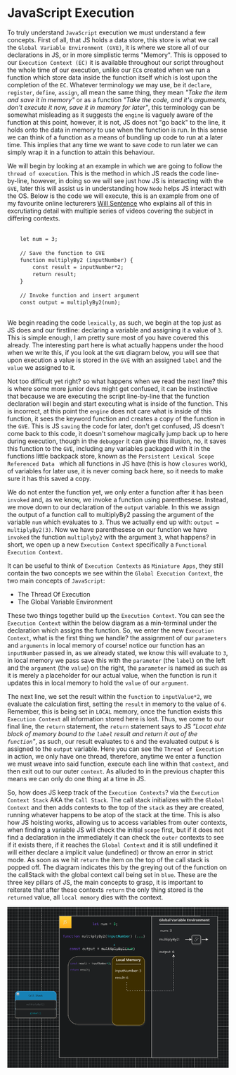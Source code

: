# JavaScript Execution

To truly understand `JavaScript` execution we must understand a few concepts. First of all, that JS holds a data store, this store is what we call the `Global Variable Environment (GVE)`, it is where we store all of our declarations in JS, or in more simplistic terms "Memory". This is opposed to our `Execution Context (EC)` it is available throughout our script throughout the whole time of our execution, unlike our `EC`s created when we run a function which store data inside the function itself which is lost upon the completion of the `EC`. Whatever terminology we may use, be it `declare`, `register`, `define`, `assign`, all mean the same thing, they mean <em>"Take the item and save it in memory"</em> or as a function <em>"Take the code, and it's arguments, don't execute it now, save it in memory for later"</em>, this terminology can be somewhat misleading as it suggests the `engine` is vaguely aware of the function at this point, however, it is not, JS does not "go back" to the line, it holds onto the data in memory to use when the function is run. In this sense we can think of a function as a means of bundling up code to run at a later time. This implies that any time we want to save code to run later we can simply wrap it in a function to attain this behaviour.

We will begin by looking at an example in which we are going to follow the `thread of execution`. This is the method in which JS reads the code line-by-line, however, in doing so we will see just how JS is interacting with the `GVE`, later this will assist us in understanding how `Node` helps JS interact with the OS. Below is the code we will execute, this is an example from one of my favourite online lecturerers [Will Sentence](https://frontendmasters.com/courses/servers-node-js/executing-javascript-code-review/) who explains all of this in excrutiating detail with multiple series of videos covering the subject in differing contexts.

<pre>
<code>
    let num = 3;

    // Save the function to GVE
    function multiplyBy2 (inputNumber) {
        const result = inputNumber*2;
        return result;
    }

    // Invoke function and insert argument
    const output = multiplyBy2(num);
</code>
</pre>

We begin reading the code `lexically`, as such, we begin at the top just as JS does and our firstline: declaring a variable and assigning it a value of `3`. This is simple enough, I am pretty sure most of you have covered this already. The interesting part here is what actually happens under the hood when we write this, if you look at the `GVE` diagram below, you will see that upon execution a value is stored in the `GVE` with an assigned `label` and the `value` we assigned to it.

Not too difficult yet right? so what happens when we read the next line? this is where some more junior devs might get confused, it can be instinctive that because we are executing the script line-by-line that the function declaration will begin and start executing what is inside of the function. This is incorrect, at this point the `engine` does not care what is inside of this function, it sees the keyword function and creates a copy of the function in the `GVE`. This is JS `saving` the code for later, don't get confused, JS doesn't come back to this code, it doesn't somehow magically jump back up to here during execution, though in the `debugger` it can give this illusion, no, it saves this function to the `GVE`, including any variables packaged with it in the functions little backpack store, known as the `Persistent Lexical Scope Referenced Data ` which all functions in JS have (this is how `closures` work), of variables for later use, it is never coming back here, so it needs to make sure it has this saved a copy.

We do not enter the function yet, we only enter a function after it has been `invoked` and, as we know, we invoke a function using parenthesese. Instead, we move down to our declaration of the `output` variable. In this we assign the output of a function call to multiplyBy2 passing the argument of the variable `num` which evaluates to `3`. Thus we actually end up with: `output = multiplyBy2(3)`. Now we have parenthesese on our function we have `invoked` the function `multiplyby2` with the argument `3`, what happens? in short, we open up a new `Execution Context` specifically a `Functional Execution Context`.

It can be useful to think of `Execution Contexts` as `Miniature Apps`, they still contain the two concepts we see within the `Global Execution Context`, the two main concepts of `JavaScript`:

- The Thread Of Execution
- The Global Variable Environment

These two things together build up the `Execution Context`. You can see the `Execution Context` within the below diagram as a min-terminal under the declaration which assigns the function. So, we enter the new `Execution Context`, what is the first thing we handle? the assignment of our `parameters` and `arguments` in local memory of course! notice our function has an `inputNumber` passed in, as we already stated, we know this will evaluate to `3`, in local memory we pass save this with the `parameter` (the `label`) on the left and the `argument` (the `value`) on the right, the `parameter` is named as such as it is merely a placeholder for our actual value, when the function is run it updates this in local memory to hold the `value` of our `argument`.

The next line, we set the result within the `function` to `inputValue*2`, we evaluate the calculation first, setting the `result` in memory to the value of `6`. Remember, this is being set in `LOCAL` memory, once the function exists this `Execution Context` all information stored here is lost. Thus, we come to our final line, the `return` statement, the `return` statement says to JS <em>"Locat ehte block of memory bound to the `label` result and return it out of the `function`"</em>, as such, our result evaluates to `6` and the evaluated output `6` is assigned to the `output` variable. Here you can see the `Thread of Execution` in action, we only have one thread, therefore, anytime we enter a function we must weave into said function, execute each line within that `context`, and then exit out to our outer `context`. As alluded to in the previous chapter this means we can only do one thing at a time in JS.

So, how does JS keep track of the `Execution Contexts`? via the `Execution Context Stack` AKA the `Call Stack`. The call stack initializes with the `Global Context` and then adds contexts to the top of the `stack` as they are created, running whatever happens to be atop of the stack at the time. This is also how JS hoisting works, allowing us to access variables from outer contexts, when finding a variable JS will check the initial `scope` first, but if it does not find a declaration in the immediately it can check the `outer` contexts to see if it exists there, if it reaches the `Global Context` and it is still undefined it will either declare a implicit value (undefined) or throw an error in strict mode. As soon as we hit `return` the item on the top of the call stack is popped off. The diagram indicates this by the greying out of the function on the callStack with the global context call being set in `blue`. These are the three key pillars of JS, the main concepts to grasp, it is important to reiterate that after these contexts `return` the only thing stored is the `returned` value, all `local memory` dies with the context.

<div align="center">
<img src="../images/jsExecutionbasic.png">
</div>